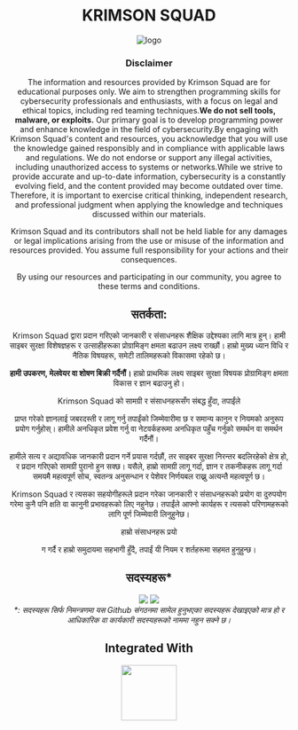<h1 align="center">KRIMSON SQUAD</h1>
<p align="center"><img src="https://avatars.githubusercontent.com/u/134789824?s=200&amp;v=4" alt="logo"></p>
<div align="center">

<div align="center">
  <h3 align="center">Disclaimer</h3>
  <p>The information and resources provided by Krimson Squad are for educational purposes only. We aim to strengthen programming skills for cybersecurity professionals and enthusiasts, with a focus on legal and ethical topics, including red teaming techniques.<strong>We do not sell tools, malware, or exploits.</strong> Our primary goal is to develop programming power and enhance knowledge in the field of cybersecurity.By engaging with Krimson Squad's content and resources, you acknowledge that you will use the knowledge gained responsibly and in compliance with applicable laws and regulations. We do not endorse or support any illegal activities, including unauthorized access to systems or networks.While we strive to provide accurate and up-to-date information, cybersecurity is a constantly evolving field, and the content provided may become outdated over time. Therefore, it is important to exercise critical thinking, independent research, and professional judgment when applying the knowledge and techniques discussed within our materials.</p>
  <p>Krimson Squad and its contributors shall not be held liable for any damages or legal implications arising from the use or misuse of the information and resources provided. You assume full responsibility for your actions and their consequences.</p>
  <p>By using our resources and participating in our community, you agree to these terms and conditions.</p>
</div>

<div align="center">
  <h2>सतर्कता:</h2>
  <p>Krimson Squad द्वारा प्रदान गरिएको जानकारी र संसाधनहरू शैक्षिक उद्देश्यका लागि मात्र हुन्। हामी साइबर सुरक्षा विशेषज्ञहरू र उत्साहीहरूका प्रोग्रामिङ्ग क्षमता बढाउन लक्ष्य राख्छौं। हाम्रो मुख्य ध्यान विधि र नैतिक विषयहरू, समेटी तालिमहरूको विकासमा रहेको छ।</p>
  <p><strong>हामी उपकरण, मेलवेयर वा शोषण बिक्री गर्दैनौं।</strong> हाम्रो प्राथमिक लक्ष्य साइबर सुरक्षा विषयक प्रोग्रामिङ्ग क्षमता विकास र ज्ञान बढाउनु हो।</p>
  <p>Krimson Squad को सामग्री र संसाधनहरूसँग संबद्ध हुँदा, तपाईंले

 प्राप्त गरेको ज्ञानलाई जबरदस्ती र लागू गर्नु तपाईंको जिम्मेवारीमा छ र समान्य कानुन र नियमको अनुरूप प्रयोग गर्नुहोस्। हामीले अनधिकृत प्रवेश गर्नु वा नेटवर्कहरूमा अनधिकृत पहुँच गर्नुको समर्थन वा समर्थन गर्दैनौं।</p>
  <p>हामीले सत्य र अद्यावधिक जानकारी प्रदान गर्ने प्रयास गर्दछौं, तर साइबर सुरक्षा निरन्तर बदलिरहेको क्षेत्र हो, र प्रदान गरिएको सामग्री पुरानो हुन सक्छ। यसैले, हाम्रो सामग्री लागू गर्दा, ज्ञान र तकनीकहरू लागू गर्दा समयमै महत्वपूर्ण सोच, स्वतन्त्र अनुसन्धान र पेशेवर निर्णयबल राख्नु अत्यन्तै महत्वपूर्ण छ।</p>
  <p>Krimson Squad र त्यसका सहयोगीहरूले प्रदान गरेका जानकारी र संसाधनहरूको प्रयोग वा दुरुपयोग गरेमा कुनै पनि क्षति वा कानुनी प्रभावहरूको लिए नहुनेछ। तपाईंले आफ्नो कार्यहरू र त्यसको परिणामहरूको लागि पूर्ण जिम्मेवारी लिनुहुनेछ।</p>
  <p>हाम्रो संसाधनहरू प्रयो

ग गर्दै र हाम्रो समुदायमा सहभागी हुँदै, तपाईं यी नियम र शर्तहरूमा सहमत हुनुहुन्छ।</p>
</div>


<div align="center">
  <h2>सदस्यहरू*</h2>
  <img src="https://github.com/Krimson-Squad/.github/assets/111997815/6fcb8a89-4c56-4809-9155-ccc9c6b60d8e">
<img src="https://github.com/Krimson-Squad/.github/assets/111997815/e9640442-ce5d-41e5-b32f-acd8137f9eba">
</div>
<i>*: सदस्यहरू सिर्फ निमन्त्रणमा यस Github संगठनमा सामेल हुनुभएका सदस्यहरू देखाइएको मात्र हो र आधिकारिक वा कार्यकारी सदस्यहरूको नाममा नहुन सक्ने छ। </i>

<h2 align="center">Integrated With</h2>
<a href="https://github.com/TechnologyMediaorg"><img src="https://avatars.githubusercontent.com/u/128064750?s=200&v=4" height="100px"></a>
</div>
